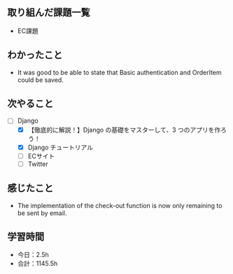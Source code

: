 ## 取り組んだ課題一覧
- EC課題   

## わかったこと
- It was good to be able to state that Basic authentication and OrderItem could be saved.

## 次やること
- [ ] Django
   - [x] 【徹底的に解説！】Django の基礎をマスターして、3 つのアプリを作ろう！
   - [x] Django チュートリアル
   - [ ] ECサイト
   - [ ] Twitter

## 感じたこと
- The implementation of the check-out function is now only remaining to be sent by email.

## 学習時間

- 今日：2.5h
- 合計：1145.5h